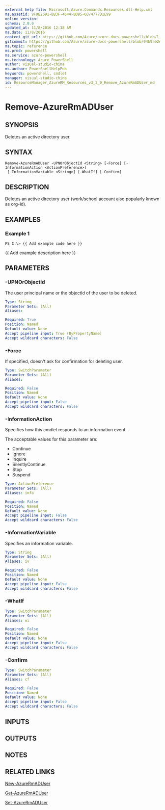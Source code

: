 ```yaml
---
external help file: Microsoft.Azure.Commands.Resources.dll-Help.xml
ms.assetid: 9F9B2691-BB3F-4644-BD95-6D74777D1E99
online version: 
schema: 2.0.0
updated_at: 11/8/2016 12:38 AM
ms.date: 11/8/2016
content_git_url: https://github.com/Azure/azure-docs-powershell/blob/live/azureps-cmdlets-docs/ResourceManager/AzureRM.Resources/v3.3.0/Remove-AzureRmADUser.md
gitcommit: https://github.com/Azure/azure-docs-powershell/blob/04b9ae2d1c44a3ada330f570237886794cede893/azureps-cmdlets-docs/ResourceManager/AzureRM.Resources/v3.3.0/Remove-AzureRmADUser.md
ms.topic: reference
ms.prod: powershell
ms.service: azure-powershell
ms.technology: Azure PowerShell
author: visual-studio-china
ms.author: PowerShellHelpPub
keywords: powershell, cmdlet
manager: visual-studio-china
id: ResourceManager_AzureRM_Resources_v3_3_0_Remove_AzureRmADUser_md
---
```


# Remove-AzureRmADUser

## SYNOPSIS
Deletes an active directory user.

## SYNTAX

```
Remove-AzureRmADUser -UPNOrObjectId <String> [-Force] [-InformationAction <ActionPreference>]
 [-InformationVariable <String>] [-WhatIf] [-Confirm]
```

## DESCRIPTION
Deletes an active directory user (work/school account also popularly known as org-id).

## EXAMPLES

### Example 1
```
PS C:\> {{ Add example code here }}
```

{{ Add example description here }}

## PARAMETERS

### -UPNOrObjectId
The user principal name or the objectId of the user to be deleted.

```yaml
Type: String
Parameter Sets: (All)
Aliases: 

Required: True
Position: Named
Default value: None
Accept pipeline input: True (ByPropertyName)
Accept wildcard characters: False
```

### -Force
If specified, doesn't ask for confirmation for deleting user.

```yaml
Type: SwitchParameter
Parameter Sets: (All)
Aliases: 

Required: False
Position: Named
Default value: None
Accept pipeline input: False
Accept wildcard characters: False
```

### -InformationAction
Specifies how this cmdlet responds to an information event.

The acceptable values for this parameter are:

- Continue
- Ignore
- Inquire
- SilentlyContinue
- Stop
- Suspend

```yaml
Type: ActionPreference
Parameter Sets: (All)
Aliases: infa

Required: False
Position: Named
Default value: None
Accept pipeline input: False
Accept wildcard characters: False
```

### -InformationVariable
Specifies an information variable.

```yaml
Type: String
Parameter Sets: (All)
Aliases: iv

Required: False
Position: Named
Default value: None
Accept pipeline input: False
Accept wildcard characters: False
```

### -WhatIf


```yaml
Type: SwitchParameter
Parameter Sets: (All)
Aliases: wi

Required: False
Position: Named
Default value: None
Accept pipeline input: False
Accept wildcard characters: False
```

### -Confirm


```yaml
Type: SwitchParameter
Parameter Sets: (All)
Aliases: cf

Required: False
Position: Named
Default value: None
Accept pipeline input: False
Accept wildcard characters: False
```

## INPUTS

## OUTPUTS

## NOTES

## RELATED LINKS

[New-AzureRmADUser]()

[Get-AzureRmADUser]()

[Set-AzureRmADUser]()

